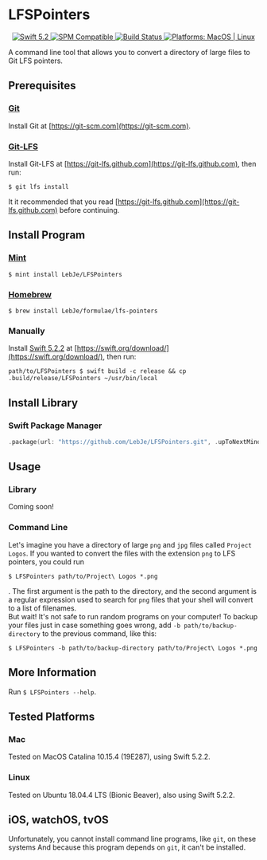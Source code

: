 # LFSPointers

<p align="center">
	<a href="https://swift.org">
	<img src="https://img.shields.io/badge/Swift-5.2-brightgreen.svg" alt="Swift 5.2">
	</a>
	<a href="https://swift.org/package-manager">
	<img src="https://img.shields.io/badge/SPM-compatible-brightgreen.svg" alt="SPM Compatible">
	</a>
	<a href="https://travis-ci.org/github/LebJe/LFSPointers">
	<img src="https://travis-ci.org/LebJe/LFSPointers.svg?branch=master" alt="Build Status">
	</a>
	<a href="https://img.shields.io/badge/Platforms-MacOS%20%7C%20Linux-lightgrey">
	<img src="https://img.shields.io/badge/Platforms-MacOS%20%7C%20Linux-lightgrey" alt="Platforms: MacOS | Linux">
	</a>
</p>


A command line tool that allows you to convert a directory of large files to Git LFS pointers.

## Prerequisites
### [Git](https://git-scm.com)
Install Git at [https://git-scm.com](https://git-scm.com).

### [Git-LFS](https://git-lfs.github.com)
Install Git-LFS at [https://git-lfs.github.com](https://git-lfs.github.com), then run:

```
$ git lfs install
```

It it recommended that you read [https://git-lfs.github.com](https://git-lfs.github.com) before continuing.

## Install Program
### [Mint](https://github.com/yonaskolb/mint)
`$ mint install LebJe/LFSPointers`
### [Homebrew](https://brew.sh)
`$ brew install LebJe/formulae/lfs-pointers`

### Manually
Install [Swift 5.2.2](https://swift.org) at [https://swift.org/download/](https://swift.org/download/), then run:

```
path/to/LFSPointers $ swift build -c release && cp .build/release/LFSPointers ~/usr/bin/local
```

## Install Library
### Swift Package Manager
```swift
.package(url: "https://github.com/LebJe/LFSPointers.git", .upToNextMinor(from: "0.0.11"))
```

## Usage
### Library
Coming soon!

### Command Line
Let's imagine you have a directory of large `png` and `jpg` files called `Project Logos`. If you wanted to convert the files with the extension `png` to LFS pointers, you could run 
```
$ LFSPointers path/to/Project\ Logos *.png
```
. The first argument is the path to the directory, and the second argument is a regular expression used to search for `png` files that your shell will convert to a list of filenames.\
But wait! It's not safe to run random programs on your computer! To backup your files just in case something goes wrong, add `-b path/to/backup-directory` to the previous command, like this:
```
$ LFSPointers -b path/to/backup-directory path/to/Project\ Logos *.png
```

## More Information
Run `$ LFSPointers --help`.

## Tested Platforms
### Mac
Tested on MacOS Catalina 10.15.4 (19E287), using Swift 5.2.2.
### Linux
Tested on Ubuntu 18.04.4 LTS (Bionic Beaver), also using Swift 5.2.2.
## iOS, watchOS, tvOS
Unfortunately, you cannot install command line programs, like `git`, on these systems And because this program depends on `git`, it can't be installed.
